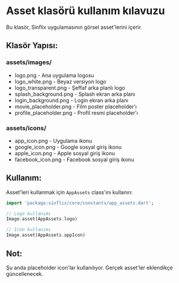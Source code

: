 # Asset klasörü kullanım kılavuzu

Bu klasör, Sinflix uygulamasının görsel asset'lerini içerir.

## Klasör Yapısı:

### assets/images/

- logo.png - Ana uygulama logosu
- logo_white.png - Beyaz versiyon logo
- logo_transparent.png - Şeffaf arka planlı logo
- splash_background.png - Splash ekran arka planı
- login_background.png - Login ekran arka planı
- movie_placeholder.png - Film poster placeholder'ı
- profile_placeholder.png - Profil resmi placeholder'ı

### assets/icons/

- app_icon.png - Uygulama ikonu
- google_icon.png - Google sosyal giriş ikonu
- apple_icon.png - Apple sosyal giriş ikonu
- facebook_icon.png - Facebook sosyal giriş ikonu

## Kullanım:

Asset'leri kullanmak için `AppAssets` class'ını kullanın:

```dart
import 'package:sinflix/core/constants/app_assets.dart';

// Logo kullanımı
Image.asset(AppAssets.logo)

// Icon kullanımı
Image.asset(AppAssets.appIcon)
```

## Not:

Şu anda placeholder icon'lar kullanılıyor. Gerçek asset'ler eklendikçe güncellenecek.
